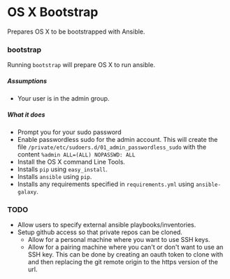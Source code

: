 # OS X Bootstrap
Prepares OS X to be bootstrapped with Ansible.

### bootstrap
Running `bootstrap` will prepare OS X to run ansible.

##### Assumptions
* Your user is in the admin group.

##### What it does
* Prompt you for your sudo password
* Enable passwordless sudo for the admin account. This will create the 
file `/private/etc/sudoers.d/01_admin_passwordless_sudo` with the content
  `%admin ALL=(ALL) NOPASSWD: ALL`
* Install the OS X command Line Tools. 
* Installs `pip` using `easy_install`.
* Installs `ansible` using `pip`.
* Installs any requirements specified in `requirements.yml` using `ansible-galaxy`.

### TODO
* Allow users to specify external ansible playbooks/inventories.
* Setup github access so that private repos can be cloned.
  * Allow for a personal machine where you want to use SSH keys.
  * Allow for a pairing machine where you can't or don't want to use an SSH key. This can be done by creating an oauth token to clone with and then replacing the git remote origin to the https version of the url.
